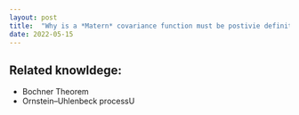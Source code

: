 ```yaml
---
layout: post
title:  "Why is a *Matern* covariance function must be postivie definite?"
date: 2022-05-15
---
```


## Related knowldege: 

* Bochner Theorem
* Ornstein–Uhlenbeck processU
